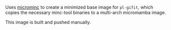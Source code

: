 Uses [microminc](https://github.com/FNNDSC/microminc)
to create a minimized base image for `pl-gifit`,
which copies the necessary minc-tool binaries to a multi-arch micromamba image.

This image is built and pushed manually.
